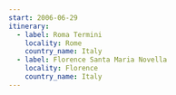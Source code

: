 ```yaml
---
start: 2006-06-29
itinerary:
  - label: Roma Termini
    locality: Rome
    country_name: Italy
  - label: Florence Santa Maria Novella
    locality: Florence
    country_name: Italy
---
```


